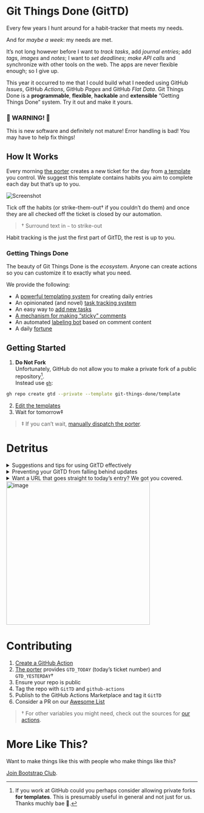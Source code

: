 # Git Things Done (GitTD)

Every few years I hunt around for a habit-tracker that meets my needs.

And for *maybe a week*: my needs are met.

It’s not long however before I want to *track tasks*, add *journal entries*; add
*tags*, *images* and *notes*; I want to *set deadlines*; *make API calls* and
synchronize with other tools on the web. The apps are never flexible enough;
so I give up.

This year it occurred to me that I could build what I needed using
GitHub *Issues*, GitHub *Actions*, GitHub *Pages* and GitHub *Flat Data*.
Git Things Done is a **programmable**, **flexible**, **hackable** and **extensible**
“Getting Things Done” system. Try it out and make it yours.


### 🚨 WARNING! 🚨

This is new software and definitely not mature!
Error handling is bad!
You may have to help fix things!


## How It Works

Every morning [the porter][] creates a new ticket for the day from [a template][]
you control. We suggest this template contains habits you aim to complete each
day but that’s up to you.

![Screenshot](https://user-images.githubusercontent.com/58962/140653223-0f41c652-e099-4ac2-a536-ff0f4b7d1298.png)

Tick off the habits (or strike-them-out† if you couldn’t do them) and once they
are all checked off the ticket is closed by our automation.

> † Surround text in `~` to strike-out

Habit tracking is the just the first part of GitTD, the rest is up to you.


### Getting Things Done

The beauty of Git Things Done is the *ecosystem*. Anyone can create actions
so you can customize it to exactly what you need.

We provide the following:

* A [powerful templating system][the porter] for creating daily entries
* An opinionated (and novel) [task tracking system](https://github.com/git-things-done/now-now)
* An easy way to [add new tasks](https://github.com/git-things-done/new-now-now)
* [A mechanism for making “sticky” comments](https://github.com/git-things-done/usher)
* An automated [labeling bot](https://github.com/git-things-done/librarian) based on comment content
* A daily [fortune](https://github.com/git-things-done/fortune)

## Getting Started

1. **Do Not Fork**\
  Unfortunately, GitHub do not allow you to make a private fork of a public
  repository[^1].\
  Instead use [`gh`][]:
  ```sh
  gh repo create gtd --private --template git-things-done/template
  ```
2. [Edit the templates](/templates/)
3. Wait for tomorrow‡

> ‡ If you can’t wait, [manually dispatch the porter](../../actions/workflows/porter.yml).

[`gh`]: https://cli.github.com
[^1]: If you work at GitHub could you perhaps consider allowing private forks
  **for templates**. This is presumably useful in general and not just for us.
  Thanks muchly bae 💜.

# Detritus

<details>
<summary>
Suggestions and tips for using GitTD effectively
</summary>

## Suggested Usage

* Every morning ensure you’ve closed out yesterday
* Tick habits and tasks off during the day
* Try it out for a week
* Start adding “[Sticky Comments](https://github.com/git-things-done/usher)”
* Start editing the workflows to suit your usage
* Add an ocassional:
  * Journal (How are you feeling?)
  * Audit (How’s life going? What needs changing?)
* Publish any new stuff you make and buoy up the ecosystem

</details>


<details>
<summary>
Preventing your GitTD from falling behind updates
</summary>

## Staying Updated

We are unlikely to bump our major versions so you should automatically be
up-to-date, but just in case consider setting up [Dependabot][].

Changes to our template workflows are more likely and easier to miss.
Subscribe to this repo’s release updates to get pings.

</details>


<details>
<summary>
Want a URL that goes straight to today’s entry? We got you covered.
</summary>

## Bookmarkable URL

We generate a HTML redirect to the latest ticket every day and make it the
GitHub Pages for your GitTD repo.
It has the form: https://YOU.github.io/REPO/

> eg. https://mxcl.github.io/gtd/

Bookmark it and you can quickly and easily get to today’s entry.

### Considerations for iOS

It is complicated to bookmark a URL that is just a redirect on iOS.
Additionally, if you succeed (there are tricks) the bookmark will *always* open
Safari before opening the GitHub app.
Thus we recommend using an iOS Shortcut that opens the URL as it solves
both issues (iOS asks if you want to let the shortcut open GitHub a few times
but stops after about 3).

You can use [this Shortcuts.app shortcut][shortcut] that we already prepared for you.

</details>

<img width="378" alt="image" src="https://user-images.githubusercontent.com/58962/140531618-5012f544-4f25-4815-9978-f3f0e6bf80dd.png">


# Contributing

1. [Create a GitHub Action](https://docs.github.com/en/actions/creating-actions)
2. [The porter][] provides `GTD_TODAY` (today’s ticket number) and `GTD_YESTERDAY`†
3. Ensure your repo is public
4. Tag the repo with `GitTD` and `github-actions`
5. Publish to the GitHub Actions Marketplace and tag it `GitTD`
6. Consider a PR on our [Awesome List](https://github.com/git-things-done/awesome)

> † For other variables you might need, check out the sources for [our actions](https://github.com/git-things-done).


# More Like This?

Want to make things like this with people who make things like this?

[Join Bootstrap Club](https://mxcl.dev/bootstrap-club/).


[Fork]: ../../fork
[the porter]: https://github.com/git-things-done/porter
[dependabot]: https://docs.github.com/en/code-security/supply-chain-security/keeping-your-dependencies-updated-automatically/keeping-your-actions-up-to-date-with-dependabot
[shortcut]: https://www.icloud.com/shortcuts/25c9d874988d497f862d31fe5e587a96
[a template]: /templates/quotidian.md
